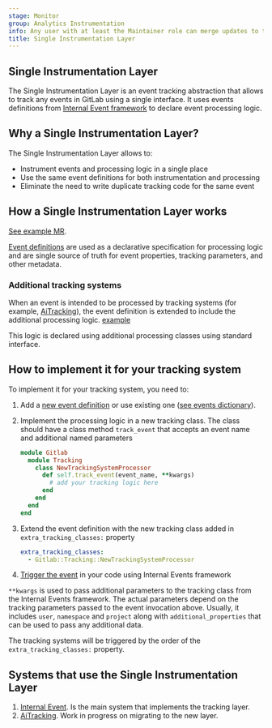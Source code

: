 ```yaml
---
stage: Monitor
group: Analytics Instrumentation
info: Any user with at least the Maintainer role can merge updates to this content. For details, see https://docs.gitlab.com/development/development_processes/#development-guidelines-review.
title: Single Instrumentation Layer
---
```


## Single Instrumentation Layer

The Single Instrumentation Layer is an event tracking abstraction that allows to track any events in GitLab using a single interface. It
uses events definitions from [Internal Event framework](internal_event_instrumentation/event_definition_guide.md) to declare event processing logic.

## Why a Single Instrumentation Layer?

The Single Instrumentation Layer allows to:

- Instrument events and processing logic in a single place
- Use the same event definitions for both instrumentation and processing
- Eliminate the need to write duplicate tracking code for the same event

## How a Single Instrumentation Layer works

[See example MR](https://gitlab.com/gitlab-org/gitlab/-/merge_requests/167415/diffs).

[Event definitions](internal_event_instrumentation/event_definition_guide.md) are used as a declarative specification for processing logic and are single source of truth for event properties, tracking parameters, and other metadata.

### Additional tracking systems

When an event is intended to be processed by tracking systems (for example, [AiTracking](https://gitlab.com/gitlab-org/gitlab/-/blob/master/lib/gitlab/tracking/ai_tracking.rb)), the event definition is extended to
include the additional processing logic. [example](https://gitlab.com/gitlab-org/gitlab/-/merge_requests/167415/diffs#a77ac5c62df6c489c00e9c5dd46960f390c951d0_17_17)

This logic is declared using additional processing classes using standard interface.

## How to implement it for your tracking system

To implement it for your tracking system, you need to:

1. Add a [new event definition](internal_event_instrumentation/event_definition_guide.md) or use existing one ([see events dictionary](https://metrics.gitlab.com/events)).
1. Implement the processing logic in a new tracking class. The class should have a class method `track_event` that accepts
   an event name and additional named parameters

   ```ruby
   module Gitlab
     module Tracking
       class NewTrackingSystemProcessor
         def self.track_event(event_name, **kwargs)
           # add your tracking logic here
         end
       end
     end
   end
   ```

1. Extend the event definition with the new tracking class added in `extra_tracking_classes:` property

   ```yaml
   extra_tracking_classes:
     - Gitlab::Tracking::NewTrackingSystemProcessor
   ```

1. [Trigger the event](internal_event_instrumentation/quick_start.md#trigger-events) in your code using Internal Events framework

`**kwargs` is used to pass additional parameters to the tracking class from the Internal Events framework.
The actual parameters depend on the tracking parameters passed to the event invocation above.
Usually, it includes `user`, `namespace` and `project` along with `additional_properties` that can be used to pass any additional data.

The tracking systems will be triggered by the order of the `extra_tracking_classes:` property.

## Systems that use the Single Instrumentation Layer

1. [Internal Event](internal_event_instrumentation/quick_start.md). Is the main system that implements the tracking layer.
1. [AiTracking](https://gitlab.com/gitlab-org/gitlab/-/blob/master/lib/gitlab/tracking/ai_tracking.rb?ref_type=heads). Work in progress on migrating to the new layer.
